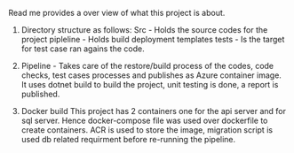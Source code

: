 Read me provides a over view of what this project is about. 

1) Directory structure as follows:
 Src - Holds the source codes for the project
 pipleline - Holds build deployment templates
 tests - Is the target for test case ran agains the code.
 
2) Pipeline - Takes care of the restore/build process of the codes, code checks, test cases processes and publishes as Azure container image.
 It uses dotnet build to build the project, unit testing is done, a report is published.
 
3) Docker build
 This project has 2 containers one for the api server and for sql server. Hence docker-compose file was used over dockerfile to create containers.
 ACR is used to store the image, migration script is used db related requirment before re-running the pipeline. 
